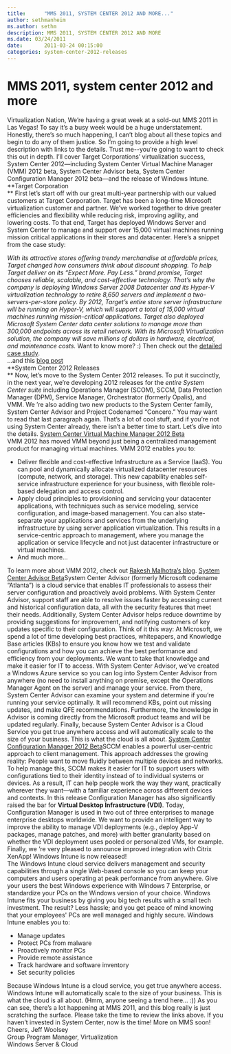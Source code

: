 ```yaml
---
title:      "MMS 2011, SYSTEM CENTER 2012 AND MORE..."
author: sethmanheim
ms.author: sethm
description: MMS 2011, SYSTEM CENTER 2012 AND MORE
ms.date: 03/24/2011
date:       2011-03-24 00:15:00
categories: system-center-2012-releases
---
```

# MMS 2011, system center 2012 and more

Virtualization Nation, We’re having a great week at a sold-out MMS 2011 in Las Vegas! To say it’s a busy week would be a huge understatement. Honestly, there’s so much happening, I can’t blog about all these topics and begin to do any of them justice. So I’m going to provide a high level description with links to the details. Trust me--you’re going to want to check this out in depth. I’ll cover Target Corporations’ virtualization success, System Center 2012—including System Center Virtual Machine Manager (VMM) 2012 beta, System Center Advisor beta, System Center Configuration Manager 2012 beta—and the release of Windows Intune. **Target Corporation  
** First let’s start off with our great multi-year partnership with our valued customers at Target Corporation. Target has been a long-time Microsoft virtualization customer and partner. We’ve worked together to drive greater efficiencies and flexibility while reducing risk, improving agility, and lowering costs. To that end, Target has deployed Windows Server and System Center to manage and support over 15,000 virtual machines running mission critical applications in their stores and datacenter. Here’s a snippet from the case study: 

_With its attractive stores offering trendy merchandise at affordable prices, Target changed how consumers think about discount shopping. To help Target deliver on its “Expect More. Pay Less.” brand promise, Target chooses reliable, scalable, and cost-effective technology. That’s why the company is deploying Windows Server 2008 Datacenter and its Hyper-V virtualization technology to retire 8,650 servers and implement a two-servers-per-store policy. By 2012, Target’s entire store server infrastructure will be running on Hyper-V, which will support a total of 15,000 virtual machines running mission-critical applications. Target also deployed Microsoft System Center data center solutions to manage more than 300,000 endpoints across its retail network. With its Microsoft Virtualization solution, the company will save millions of dollars in hardware, electrical, and maintenance costs._ Want to know more? :) Then check out the [detailed case study](https://www.microsoft.com/casestudies/Windows-Server-2008-R2-Datacenter/Target-Corporation/Large-Retailer-Relies-on-a-Virtual-Solution-to-Deliver-Optimal-Shopping-Experience/4000009407).   
…and this [blog post](https://blogs.technet.com/b/virtualization/archive/2011/03/21/customer-spotlight-target-corp-eliminates-performance-bottlenecks-with-hyper-v.aspx)   
**System Center 2012 Releases  
** Now, let’s move to the System Center 2012 releases. To put it succinctly, in the next year, we’re developing 2012 releases for the _entire System Center suite_ including Operations Manager (SCOM), SCCM, Data Protection Manager (DPM), Service Manager, Orchestrator (formerly Opalis), and VMM. We ’re also adding two new products to the System Center family, System Center Advisor and Project Codenamed “Concero.” You may want to read that last paragraph again. That’s a lot of cool stuff, and if you’re not using System Center already, there isn’t a better time to start. Let’s dive into the details. [System Center Virtual Machine Manager 2012 Beta  
](https://www.microsoft.com/systemcenter/en/us/virtual-machine-manager/vm-vnext-beta.aspx)VMM 2012 has moved VMM beyond just being a centralized management product for managing virtual machines. VMM 2012 enables you to:

  * Deliver flexible and cost-effective Infrastructure as a Service (IaaS). You can pool and dynamically allocate virtualized datacenter resources (compute, network, and storage). This new capability enables self-service infrastructure experience for your business, with flexible role-based delegation and access control. 
  * Apply cloud principles to provisioning and servicing your datacenter applications, with techniques such as service modeling, service configuration, and image-based management. You can also state-separate your applications and services from the underlying infrastructure by using server application virtualization. This results in a service-centric approach to management, where you manage the application or service lifecycle and not just datacenter infrastructure or virtual machines. 
  * And much more…

To learn more about VMM 2012, check out [Rakesh Malhotra’s blog](https://bit.ly/fiSZlg). [System Center Advisor Beta](https://www.microsoft.com/systemcenter)System Center Advisor (formerly Microsoft codename “Atlanta”) is a cloud service that enables IT professionals to assess their server configuration and proactively avoid problems. With System Center Advisor, support staff are able to resolve issues faster by accessing current and historical configuration data, all with the security features that meet their needs. Additionally, System Center Advisor helps reduce downtime by providing suggestions for improvement, and notifying customers of key updates specific to their configuration. Think of it this way: At Microsoft, we spend a lot of time developing best practices, whitepapers, and Knowledge Base articles (KBs) to ensure you know how we test and validate configurations and how you can achieve the best performance and efficiency from your deployments. We want to take that knowledge and make it easier for IT to access. With System Center Advisor, we’ve created a Windows Azure service so you can log into System Center Advisor from anywhere (no need to install anything on premise, except the Operations Manager Agent on the server) and manage your service. From there, System Center Advisor can examine your system and determine if you’re running your service optimally. It will recommend KBs, point out missing updates, and make QFE recommendations. Furthermore, the knowledge in Advisor is coming directly from the Microsoft product teams and will be updated regularly. Finally, because System Center Advisor is a Cloud Service you get true anywhere access and will automatically scale to the size of your business. This is what the cloud is all about. [System Center Configuration Manager 2012 Beta](https://www.microsoft.com/system-center)SCCM enables a powerful user-centric approach to client management. This approach addresses the growing reality: People want to move fluidly between multiple devices and networks. To help manage this, SCCM makes it easier for IT to support users with configurations tied to their identity instead of to individual systems or devices. As a result, IT can help people work the way they want, practically wherever they want—with a familiar experience across different devices and contexts. In this release Configuration Manager has also significantly raised the bar for **Virtual Desktop Infrastructure (VDI)**. Today, Configuration Manager is used in two out of three enterprises to manage enterprise desktops worldwide. We want to provide an intelligent way to improve the ability to manage VDI deployments (e.g., deploy App-V packages, manage patches, and more) with better granularity based on whether the VDI deployment uses pooled or personalized VMs, for example. Finally, we ’re very pleased to announce improved integration with Citrix XenApp! Windows Intune is now released!  
The Windows Intune cloud service delivers management and security capabilities through a single Web-based console so you can keep your computers and users operating at peak performance from anywhere. Give your users the best Windows experience with Windows 7 Enterprise, or standardize your PCs on the Windows version of your choice. Windows Intune fits your business by giving you big tech results with a small tech investment. The result? Less hassle; and you get peace of mind knowing that your employees' PCs are well managed and highly secure. Windows Intune enables you to: 

  * Manage updates
  * Protect PCs from malware
  * Proactively monitor PCs
  * Provide remote assistance
  * Track hardware and software inventory
  * Set security policies

Because Windows Intune is a cloud service, you get true anywhere access. Windows Intune will automatically scale to the size of your business. This is what the cloud is all about. (Hmm, anyone seeing a trend here… :)) As you can see, there’s a lot happening at MMS 2011, and this blog really is just scratching the surface. Please take the time to review the links above. If you haven’t invested in System Center, now is the time! More on MMS soon! Cheers, Jeff Woolsey  
Group Program Manager, Virtualization  
Windows Server & Cloud 

 
